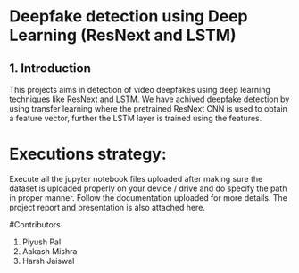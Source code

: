 # Deepfake detection using Deep Learning (ResNext and LSTM)

## 1. Introduction
This projects aims in detection of video deepfakes using deep learning techniques like ResNext and LSTM. We have achived deepfake detection by using transfer learning where the pretrained ResNext CNN is used to obtain a feature vector, further the LSTM layer is trained using the features.

# Executions strategy:
Execute all the jupyter notebook files uploaded after making sure the dataset is uploaded properly on your device / drive and do specify the path in proper manner. 
Follow the documentation uploaded for more details. 
The project report and presentation is also attached here. 


#Contributors
1. Piyush Pal
2. Aakash Mishra
3. Harsh Jaiswal
